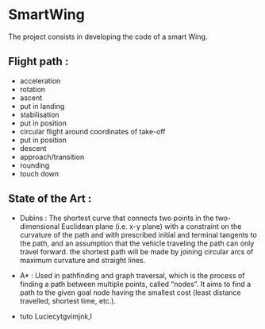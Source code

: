 # SmartWing

The project consists in developing the code of a smart Wing.  

## Flight path :

* acceleration
* rotation
* ascent
* put in landing
* stabilisation
* put in position
* circular flight around coordinates of take-off
* put in position
* descent
* approach/transition
* rounding
* touch down

## State of the Art :

* Dubins :
The shortest curve that connects two points in the two-dimensional Euclidean plane (i.e. x-y plane) with a constraint on the curvature of the path and with prescribed initial and terminal tangents to the path, and an assumption that the vehicle traveling the path can only travel forward. the shortest path will be made by joining circular arcs of maximum curvature and straight lines.

* A* :
Used in pathfinding and graph traversal, which is the process of finding a path between multiple points, called “nodes”. It aims to find a path to the given goal node having the smallest cost (least distance travelled, shortest time, etc.).

* tuto Luciecytgvimjnk,l
